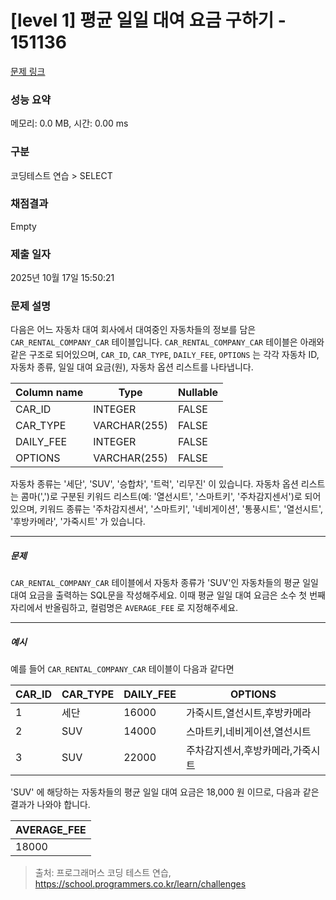 # [level 1] 평균 일일 대여 요금 구하기 - 151136 

[문제 링크](https://school.programmers.co.kr/learn/courses/30/lessons/151136) 

### 성능 요약

메모리: 0.0 MB, 시간: 0.00 ms

### 구분

코딩테스트 연습 > SELECT

### 채점결과

Empty

### 제출 일자

2025년 10월 17일 15:50:21

### 문제 설명

<p>다음은 어느 자동차 대여 회사에서 대여중인 자동차들의 정보를 담은 <code>CAR_RENTAL_COMPANY_CAR</code> 테이블입니다. <code>CAR_RENTAL_COMPANY_CAR</code> 테이블은 아래와 같은 구조로 되어있으며, <code>CAR_ID</code>, <code>CAR_TYPE</code>, <code>DAILY_FEE</code>, <code>OPTIONS</code> 는 각각 자동차 ID, 자동차 종류, 일일 대여 요금(원), 자동차 옵션 리스트를 나타냅니다.</p>
<table class="table">
        <thead><tr>
<th>Column name</th>
<th>Type</th>
<th>Nullable</th>
</tr>
</thead>
        <tbody><tr>
<td>CAR_ID</td>
<td>INTEGER</td>
<td>FALSE</td>
</tr>
<tr>
<td>CAR_TYPE</td>
<td>VARCHAR(255)</td>
<td>FALSE</td>
</tr>
<tr>
<td>DAILY_FEE</td>
<td>INTEGER</td>
<td>FALSE</td>
</tr>
<tr>
<td>OPTIONS</td>
<td>VARCHAR(255)</td>
<td>FALSE</td>
</tr>
</tbody>
      </table>
<p>자동차 종류는 '세단', 'SUV', '승합차', '트럭', '리무진' 이 있습니다. 자동차 옵션 리스트는 콤마(',')로 구분된 키워드 리스트(예: '열선시트', '스마트키', '주차감지센서')로 되어있으며, 키워드 종류는 '주차감지센서', '스마트키', '네비게이션', '통풍시트', '열선시트', '후방카메라', '가죽시트' 가 있습니다.</p>

<hr>

<h5>문제</h5>

<p><code>CAR_RENTAL_COMPANY_CAR</code> 테이블에서 자동차 종류가 'SUV'인 자동차들의 평균 일일 대여 요금을 출력하는 SQL문을 작성해주세요. 이때 평균 일일 대여 요금은 소수 첫 번째 자리에서 반올림하고, 컬럼명은 <code>AVERAGE_FEE</code> 로 지정해주세요.</p>

<hr>

<h5>예시</h5>

<p>예를 들어 <code>CAR_RENTAL_COMPANY_CAR</code> 테이블이 다음과 같다면</p>
<table class="table">
        <thead><tr>
<th>CAR_ID</th>
<th>CAR_TYPE</th>
<th>DAILY_FEE</th>
<th>OPTIONS</th>
</tr>
</thead>
        <tbody><tr>
<td>1</td>
<td>세단</td>
<td>16000</td>
<td>가죽시트,열선시트,후방카메라</td>
</tr>
<tr>
<td>2</td>
<td>SUV</td>
<td>14000</td>
<td>스마트키,네비게이션,열선시트</td>
</tr>
<tr>
<td>3</td>
<td>SUV</td>
<td>22000</td>
<td>주차감지센서,후방카메라,가죽시트</td>
</tr>
</tbody>
      </table>
<p>'SUV' 에 해당하는 자동차들의 평균 일일 대여 요금은 18,000 원 이므로, 다음과 같은 결과가 나와야 합니다.</p>
<table class="table">
        <thead><tr>
<th>AVERAGE_FEE</th>
</tr>
</thead>
        <tbody><tr>
<td>18000</td>
</tr>
</tbody>
      </table>

> 출처: 프로그래머스 코딩 테스트 연습, https://school.programmers.co.kr/learn/challenges